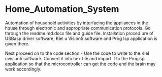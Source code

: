 # Home_Automation_System
Automation of household activities by interfacing the appliances in the house through electronic and appropriate communication protocols.
   Go through the readme.md.docx file and guide file. 
   Installation proced ure of USBasp driver software, Kiel u Vision5 software and Prog Isp application is given there.
   
   Next proceed on to the code section:- Use the code to write to the Kiel uvision5 software.
   Convert it into hex file and import it to the Progisp application so that the microcontroller can get the code and the brain may work accordingly.
